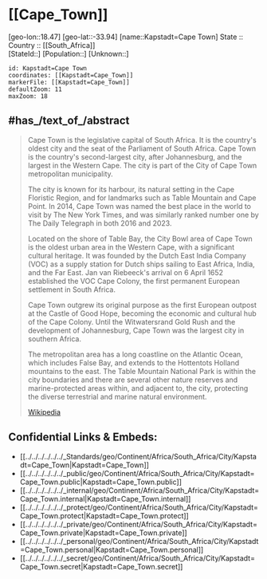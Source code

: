 ﻿---
location:
- -33.94
- 18.47
mapzoom:
- 7
- 12
mapmarker: city
type: City
tags:
- geo/City
SpocWebEntityId: 31301
isDeleted: false
confidential: public
aliases:
- Kapstadt
- "Cape Town"
has_id_wikidata: Q5465
twinned_administrative_body:
- '[[/_Standards/WikiData/WD~Monterrey,81033]]'
- "[[/_Standards/WikiData/WD~Saint Petersburg,656]]"
- '[[/_Standards/WikiData/WD~Aachen,1017]]'
- "[[/_Standards/WikiData/WD~Buenos Aires,1486]]"
- '[[/_Standards/WikiData/WD~Pune,1538]]'
- '[[/_Standards/WikiData/WD~Hangzhou,4970]]'
- '[[/_Standards/WikiData/WD~Antwerp,12892]]'
- '[[/_Standards/WikiData/WD~Funchal,25444]]'
- "[[/_Standards/WikiData/WD~San Francisco,62]]"
- '[[/_Standards/WikiData/WD~Nice,33959]]'
- '[[/_Standards/WikiData/WD~Johannesburg,34647]]'
- '[[/_Standards/WikiData/WD~İzmir,35997]]'
- '[[/_Standards/WikiData/WD~Haifa,41621]]'
capital_of:
- "[[/_Standards/WikiData/WD~Western Cape,127167]]"
- "[[/_Standards/WikiData/WD~Union of South Africa,193619]]"
- "[[/_Standards/WikiData/WD~Cape Province,849164]]"
- "[[/_Standards/WikiData/WD~City of Cape Town,1185115]]"
- "[[/_Standards/WikiData/WD~South Africa during apartheid,3456382]]"
- "[[/_Standards/WikiData/WD~British Cape Colony,4806993]]"
- "[[/_Standards/WikiData/WD~South Africa,258]]"
part_of: "[[/_Standards/WikiData/WD~Western Cape,127167]]"
located_in_or_next_to_body_of_water: "[[/_Standards/WikiData/WD~Table Bay,531909]]"
described_by_source:
- "[[/_Standards/WikiData/WD~Brockhaus and Efron Encyclopedic Dictionary,602358]]"
- "[[/_Standards/WikiData/WD~Encyclopædia Britannica 11th edition,867541]]"
- "[[/_Standards/WikiData/WD~The Nuttall Encyclopædia,3181656]]"
- "[[/_Standards/WikiData/WD~1922 Encyclopædia Britannica,15987490]]"
- "[[/_Standards/WikiData/WD~Small Brockhaus and Efron Encyclopedic Dictionary,19180675]]"
- "[[/_Standards/WikiData/WD~Meyer’s Universum, Fünfter Band,130285551]]"
member_of: "[[/_Standards/WikiData/WD~Creative Cities Network,1139352]]"
said_to_be_the_same_as: "[[/_Standards/WikiData/WD~City of Cape Town,1185115]]"
located_in_the_administrative_territorial_entity: "[[/_Standards/WikiData/WD~City of Cape Town,1185115]]"
instance_of:
- "[[/_Standards/WikiData/WD~big city,1549591]]"
- "[[/_Standards/WikiData/WD~port settlement,2264924]]"
- "[[/_Standards/WikiData/WD~statistical territorial entity,15042037]]"
- "[[/_Standards/WikiData/WD~legislative capital,105742469]]"
- "[[/_Standards/WikiData/WD~national capital,108178728]]"
office_held_by_head_of_government: "[[/_Standards/WikiData/WD~mayor of Cape Town,3278456]]"
flag: "[[/_Standards/WikiData/WD~flag of Cape Town,5456717]]"
head_of_government: "[[/_Standards/WikiData/WD~Geordin Hill-Lewis,5535621]]"
topic_s_main_Wikimedia_portal: "[[/_Standards/WikiData/WD~Portal_Cape Town,18758741]]"
open_data_portal: "[[/_Standards/WikiData/WD~City of Cape Town Open Data Portal,97143576]]"
on_focus_list_of_Wikimedia_project: "[[/_Standards/WikiData/WD~Genadendal Music Archive,128903909]]"
demonym:
- capetoniani
- Capetonian
- Captonien
- Captonienne
hashtag:
- Kapstadt
- CapeTown
country: "[[/_Standards/WikiData/WD~South Africa,258]]"
present_in_work: "[[/_Standards/WikiData/WD~Civilization V,2385]]"
named_after: "[[/_Standards/WikiData/WD~Cape of Good Hope,4092]]"
located_in_time_zone: '[[/_Standards/WikiData/WD~UTC+02_00,6723]]'
continent: '[[/_Standards/WikiData/WD~Africa,15]]'
elevation_above_sea_level: 5
local_dialing_code: 45
postal_code:
- 8000
- 8001
area: 2454.72
OmegaWiki_Defined_Meaning: 640402
Commons_gallery: "Cape Town"
Commons_category: "Cape Town"
UN_LOCODE: ZACPT
population: 3776313
U_S_National_Archives_Identifier: 10044566
image: "http://commons.wikimedia.org/wiki/Special:FilePath/Ciudad%20del%20Cabo%20desde%20Cabeza%20de%20Le%C3%B3n%2C%20Sud%C3%A1frica%2C%202018-07-22%2C%20DD%2034.jpg"
WOEID: 1591691
subreddit: capetown
native_label:
- "Cape Town"
- Kaapstad
- "Motse Kapa"
- iKapa
official_name: "Cape Town"
aerial_view: "http://commons.wikimedia.org/wiki/Special:FilePath/Cape%20Town%20-%20Planet%20Imagery.jpg"
panoramic_view: "http://commons.wikimedia.org/wiki/Special:FilePath/Cape%20Town%20CBD%20TblMnt.jpg"
page_banner: "http://commons.wikimedia.org/wiki/Special:FilePath/CapeTownPanoramaFromTableMountain%20banner.jpg"
coat_of_arms_image: "http://commons.wikimedia.org/wiki/Special:FilePath/Coat%20of%20arms%20of%20Cape%20Town%2C%20South%20Africa.png"
nighttime_view: "http://commons.wikimedia.org/wiki/Special:FilePath/Downtown%20Cape%20Town%20at%20night%20from%20roof%20of%20Strand%20South%20hotel.jpg"
flag_image: "http://commons.wikimedia.org/wiki/Special:FilePath/Flag%20of%20Cape%20Town%2C%20South%20Africa.svg"
logo_image: "http://commons.wikimedia.org/wiki/Special:FilePath/Logo%20of%20Cape%20Town%2C%20South%20Africa.svg"
locator_map_image: "http://commons.wikimedia.org/wiki/Special:FilePath/South%20Africa%20Districts%20showing%20Cape%20Town.png"
official_website: "http://www.capetown.gov.za"
DPLA_subject_term: "Cape Town (South Africa)"
GitHub_topic: cape-town
Libris_URI: sq465vxb4c630fl
HASC: ZA.WC.CT
coordinate_location: "Point(18.423888888 -33.925277777)"
inception: "1652-01-01T00:00:00Z"
---

# [[Cape_Town]] 

 [geo-lon::18.47] 
[geo-lat::-33.94] 
[name::Kapstadt=Cape Town] 
State ::  
Country :: [[South_Africa]]  
[StateId::] 
[Population::] 
[Unknown::] 


```leaflet
id: Kapstadt=Cape Town
coordinates: [[Kapstadt=Cape_Town]] 
markerFile: [[Kapstadt=Cape_Town]] 
defaultZoom: 11 
maxZoom: 18
```

## #has_/text_of_/abstract

> Cape Town is the legislative capital of South Africa. It is the country's oldest city and the seat of the Parliament of South Africa. Cape Town is the country's second-largest city, after Johannesburg, and the largest in the Western Cape. The city is part of the City of Cape Town metropolitan municipality.
>
> The city is known for its harbour, its natural setting in the Cape Floristic Region, and for landmarks such as Table Mountain and Cape Point. In 2014, Cape Town was named the best place in the world to visit by The New York Times, and was similarly ranked number one by The Daily Telegraph in both 2016 and 2023.
>
> Located on the shore of Table Bay, the City Bowl area of Cape Town is the oldest urban area in the Western Cape, with a significant cultural heritage. It was founded by the Dutch East India Company (VOC) as a supply station for Dutch ships sailing to East Africa, India, and the Far East. Jan van Riebeeck's arrival on 6 April 1652 established the VOC Cape Colony, the first permanent European settlement in South Africa. 
>
> Cape Town outgrew its original purpose as the first European outpost at the Castle of Good Hope, becoming the economic and cultural hub of the Cape Colony. Until the Witwatersrand Gold Rush and the development of Johannesburg, Cape Town was the largest city in southern Africa.
>
> The metropolitan area has a long coastline on the Atlantic Ocean, which includes False Bay, and extends to the Hottentots Holland mountains to the east. The Table Mountain National Park is within the city boundaries and there are several other nature reserves and marine-protected areas within, and adjacent to, the city, protecting the diverse terrestrial and marine natural environment.
>
> [Wikipedia](https://en.wikipedia.org/wiki/Cape%20Town) 


## Confidential Links & Embeds: 
- [[../../../../../../_Standards/geo/Continent/Africa/South_Africa/City/Kapstadt=Cape_Town|Kapstadt=Cape_Town]] 
- [[../../../../../../_public/geo/Continent/Africa/South_Africa/City/Kapstadt=Cape_Town.public|Kapstadt=Cape_Town.public]] 
- [[../../../../../../_internal/geo/Continent/Africa/South_Africa/City/Kapstadt=Cape_Town.internal|Kapstadt=Cape_Town.internal]] 
- [[../../../../../../_protect/geo/Continent/Africa/South_Africa/City/Kapstadt=Cape_Town.protect|Kapstadt=Cape_Town.protect]] 
- [[../../../../../../_private/geo/Continent/Africa/South_Africa/City/Kapstadt=Cape_Town.private|Kapstadt=Cape_Town.private]] 
- [[../../../../../../_personal/geo/Continent/Africa/South_Africa/City/Kapstadt=Cape_Town.personal|Kapstadt=Cape_Town.personal]] 
- [[../../../../../../_secret/geo/Continent/Africa/South_Africa/City/Kapstadt=Cape_Town.secret|Kapstadt=Cape_Town.secret]] 
